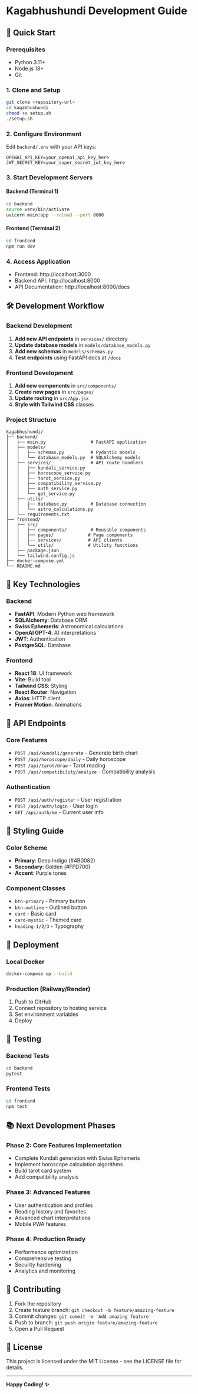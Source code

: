 # Kagabhushundi Development Guide

## 🚀 Quick Start

### Prerequisites
- Python 3.11+
- Node.js 18+
- Git

### 1. Clone and Setup
```bash
git clone <repository-url>
cd kagabhushundi
chmod +x setup.sh
./setup.sh
```

### 2. Configure Environment
Edit `backend/.env` with your API keys:
```env
OPENAI_API_KEY=your_openai_api_key_here
JWT_SECRET_KEY=your_super_secret_jwt_key_here
```

### 3. Start Development Servers

#### Backend (Terminal 1)
```bash
cd backend
source venv/bin/activate
uvicorn main:app --reload --port 8000
```

#### Frontend (Terminal 2)
```bash
cd frontend
npm run dev
```

### 4. Access Application
- Frontend: http://localhost:3000
- Backend API: http://localhost:8000
- API Documentation: http://localhost:8000/docs

## 🛠️ Development Workflow

### Backend Development
1. **Add new API endpoints** in `services/` directory
2. **Update database models** in `models/database_models.py`
3. **Add new schemas** in `models/schemas.py`
4. **Test endpoints** using FastAPI docs at `/docs`

### Frontend Development
1. **Add new components** in `src/components/`
2. **Create new pages** in `src/pages/`
3. **Update routing** in `src/App.jsx`
4. **Style with Tailwind CSS** classes

### Project Structure
```
kagabhushundi/
├── backend/
│   ├── main.py                 # FastAPI application
│   ├── models/
│   │   ├── schemas.py          # Pydantic models
│   │   └── database_models.py  # SQLAlchemy models
│   ├── services/               # API route handlers
│   │   ├── kundali_service.py
│   │   ├── horoscope_service.py
│   │   ├── tarot_service.py
│   │   ├── compatibility_service.py
│   │   ├── auth_service.py
│   │   └── gpt_service.py
│   ├── utils/
│   │   ├── database.py         # Database connection
│   │   └── astro_calculations.py
│   └── requirements.txt
├── frontend/
│   ├── src/
│   │   ├── components/         # Reusable components
│   │   ├── pages/             # Page components
│   │   ├── services/          # API clients
│   │   └── utils/             # Utility functions
│   ├── package.json
│   └── tailwind.config.js
├── docker-compose.yml
└── README.md
```

## 🔧 Key Technologies

### Backend
- **FastAPI**: Modern Python web framework
- **SQLAlchemy**: Database ORM
- **Swiss Ephemeris**: Astronomical calculations
- **OpenAI GPT-4**: AI interpretations
- **JWT**: Authentication
- **PostgreSQL**: Database

### Frontend
- **React 18**: UI framework
- **Vite**: Build tool
- **Tailwind CSS**: Styling
- **React Router**: Navigation
- **Axios**: HTTP client
- **Framer Motion**: Animations

## 📡 API Endpoints

### Core Features
- `POST /api/kundali/generate` - Generate birth chart
- `POST /api/horoscope/daily` - Daily horoscope
- `POST /api/tarot/draw` - Tarot reading
- `POST /api/compatibility/analyze` - Compatibility analysis

### Authentication
- `POST /api/auth/register` - User registration
- `POST /api/auth/login` - User login
- `GET /api/auth/me` - Current user info

## 🎨 Styling Guide

### Color Scheme
- **Primary**: Deep Indigo (#4B0082)
- **Secondary**: Golden (#FFD700)
- **Accent**: Purple tones

### Component Classes
- `btn-primary` - Primary button
- `btn-outline` - Outlined button
- `card` - Basic card
- `card-mystic` - Themed card
- `heading-1/2/3` - Typography

## 🚀 Deployment

### Local Docker
```bash
docker-compose up --build
```

### Production (Railway/Render)
1. Push to GitHub
2. Connect repository to hosting service
3. Set environment variables
4. Deploy

## 🧪 Testing

### Backend Tests
```bash
cd backend
pytest
```

### Frontend Tests
```bash
cd frontend
npm test
```

## 📚 Next Development Phases

### Phase 2: Core Features Implementation
- Complete Kundali generation with Swiss Ephemeris
- Implement horoscope calculation algorithms
- Build tarot card system
- Add compatibility analysis

### Phase 3: Advanced Features
- User authentication and profiles
- Reading history and favorites
- Advanced chart interpretations
- Mobile PWA features

### Phase 4: Production Ready
- Performance optimization
- Comprehensive testing
- Security hardening
- Analytics and monitoring

## 🤝 Contributing

1. Fork the repository
2. Create feature branch: `git checkout -b feature/amazing-feature`
3. Commit changes: `git commit -m 'Add amazing feature'`
4. Push to branch: `git push origin feature/amazing-feature`
5. Open a Pull Request

## 📄 License

This project is licensed under the MIT License - see the LICENSE file for details.

---

**Happy Coding! ✨**
